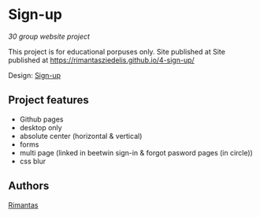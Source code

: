 <!--
maste vs basic structure
><!--
![LICENSE](https://img.shields.io/badge/license-MIT-blue.svg?style=flat-square)
![Security Status](https://img.shields.io/security-headers?label=Security&url=https%3A%2F%2Fgithub.com&style=flat-square)
![Gluten Status](https://img.shields.io/badge/Gluten-Free-green.svg)
![Eco Status](https://img.shields.io/badge/ECO-Friendly-green.svg)
-->
# Sign-up

_30 group website project_

This project is for educational porpuses only. 
Site published at Site published at https://rimantasziedelis.github.io/4-sign-up/

Design: [Sign-up](https://cdn.discordapp.com/attachments/850245533838868480/850246368214908970/day1dr.png)

## Project features

- Github pages
- desktop only
- absolute center (horizontal & vertical)
- forms
- multi page (linked in beetwin sign-in & forgot pasword pages (in circle))
- css blur


## Authors

[Rimantas](https://github.com/RimantasZiedelis)
<!--ADDITIONAL CHANGE>
<!--initial commit>
